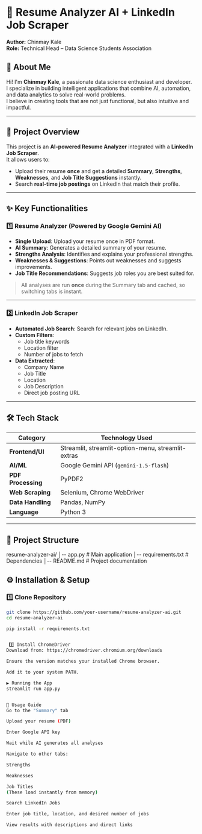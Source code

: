 # 📄 Resume Analyzer AI + LinkedIn Job Scraper

**Author:** Chinmay Kale  
**Role:** Technical Head – Data Science Students Association  

## 👋 About Me
Hi! I'm **Chinmay Kale**, a passionate data science enthusiast and developer.  
I specialize in building intelligent applications that combine AI, automation, and data analytics to solve real-world problems.  
I believe in creating tools that are not just functional, but also intuitive and impactful.

---

## 🚀 Project Overview
This project is an **AI-powered Resume Analyzer** integrated with a **LinkedIn Job Scraper**.  
It allows users to:
- Upload their resume **once** and get a detailed **Summary**, **Strengths**, **Weaknesses**, and **Job Title Suggestions** instantly.
- Search **real-time job postings** on LinkedIn that match their profile.

---

## ✨ Key Functionalities

### 1️⃣ Resume Analyzer (Powered by Google Gemini AI)
- **Single Upload**: Upload your resume once in PDF format.
- **AI Summary**: Generates a detailed summary of your resume.
- **Strengths Analysis**: Identifies and explains your professional strengths.
- **Weaknesses & Suggestions**: Points out weaknesses and suggests improvements.
- **Job Title Recommendations**: Suggests job roles you are best suited for.

> All analyses are run **once** during the Summary tab and cached, so switching tabs is instant.

---

### 2️⃣ LinkedIn Job Scraper
- **Automated Job Search**: Search for relevant jobs on LinkedIn.
- **Custom Filters**:
  - Job title keywords
  - Location filter
  - Number of jobs to fetch
- **Data Extracted**:
  - Company Name
  - Job Title
  - Location
  - Job Description
  - Direct job posting URL

---

## 🛠️ Tech Stack

| Category            | Technology Used |
|---------------------|-----------------|
| **Frontend/UI**     | Streamlit, streamlit-option-menu, streamlit-extras |
| **AI/ML**           | Google Gemini API (`gemini-1.5-flash`) |
| **PDF Processing**  | PyPDF2 |
| **Web Scraping**    | Selenium, Chrome WebDriver |
| **Data Handling**   | Pandas, NumPy |
| **Language**        | Python 3 |

---

## 📂 Project Structure
resume-analyzer-ai/
│-- app.py # Main application
│-- requirements.txt # Dependencies
│-- README.md # Project documentation

## ⚙️ Installation & Setup

### 1️⃣ Clone Repository
```bash
git clone https://github.com/your-username/resume-analyzer-ai.git
cd resume-analyzer-ai

pip install -r requirements.txt


 3️⃣ Install ChromeDriver
Download from: https://chromedriver.chromium.org/downloads

Ensure the version matches your installed Chrome browser.

Add it to your system PATH.

▶️ Running the App
streamlit run app.py


📌 Usage Guide
Go to the "Summary" tab

Upload your resume (PDF)

Enter Google API key

Wait while AI generates all analyses

Navigate to other tabs:

Strengths

Weaknesses

Job Titles
(These load instantly from memory)

Search LinkedIn Jobs

Enter job title, location, and desired number of jobs

View results with descriptions and direct links


